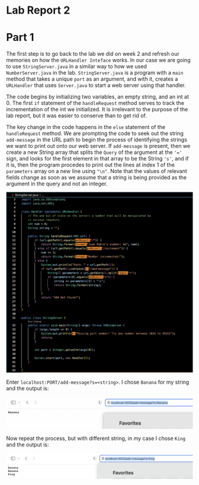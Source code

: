 # Lab Report 2

# Part 1

The first step is to go back to the lab we did on week 2 and refresh our memories on how the ```URLHandler Inteface``` works. In our case 
we are going to use ```StringServer.java``` in a similar way to how we used ```NumberServer.java``` in the lab. ```StringServer.java``` is a program with a ```main``` method that takes a unique ```port``` as an argument, and with it, creates a ```URLHandler``` that uses ```Server.java``` to start a web server using that handler. 

The code begins by initializing two variables, an empty string, and an int at 0. The first ```if``` statement of the ```handleRequest``` method serves to track the incrementation of the int we initialized. It is irrelevant to the purpose of the lab report, but it was easier to conserve than to get rid of.

The key change in the code happens in the ```else``` statement of the ```handleRequest``` method. We are prompting the code to seek out the string ```add-message``` in the URL path to begin the process of identifying the strings we want to print out onto our web server. If ```add-message``` is present, then we create a new String array that splits the ```Query``` of the argument at the ```'='``` sign, and looks for the first element in that array to be the String ```'s'```, and if it is, then the program procedes to print out the lines at index 1 of the ```parameters``` array on a new line using ```"\n"```. Note that the values of relevant fields change as soon as we assume that a string is being provided as the argument in the query and not an integer. 


!['StringServer code'](StringServer.png)



Enter ```localhost:PORT/add-message?s=<string>```. I chose ```Banana``` for my string and the output is:

!['Banana'](Banana.png)


Now repeat the process, but with different string, in my case I chose ```King``` and the output is: 


!['Banana King'](BananaKing.png)







